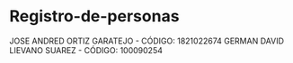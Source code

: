 # Registro-de-personas
JOSE ANDRED ORTIZ GARATEJO - CÓDIGO: 1821022674 
GERMAN DAVID LIEVANO SUAREZ - CÓDIGO: 100090254
